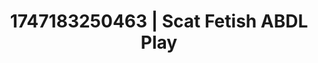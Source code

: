 ---
categories:
- Nude shadows
- Erotic transformation
- Enema fetish
- Dreamy pleasure
- Hair pulling
image: /assets/images/1747183250463.webp
layout: post
seo:
  description: Featured content with exclusive ABDL Play, Scat Fetish. HD images available.
  keywords: ABDL Play, Scat Fetish
  og_image: /assets/images/1747183250463.webp
  schema_type: VisualArtwork
tags:
- ABDL Play
- Scat Fetish
- '#1747183250463'
title: 1747183250463 | Scat Fetish ABDL Play
---